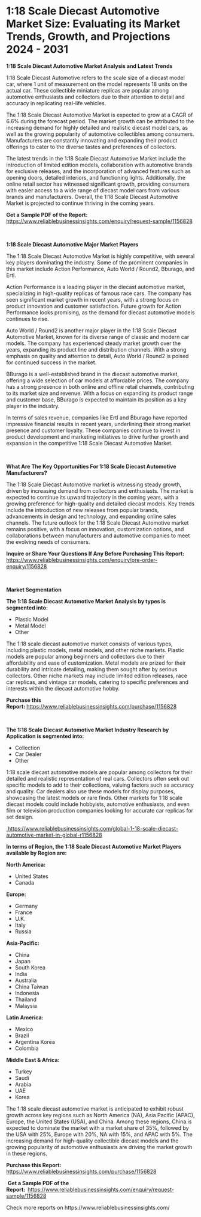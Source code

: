 <p><h1>1:18 Scale Diecast Automotive Market Size: Evaluating its Market Trends, Growth, and Projections 2024 - 2031</h1></p><p><strong>1:18 Scale Diecast Automotive Market Analysis and Latest Trends</strong></p>
<p><p>1:18 Scale Diecast Automotive refers to the scale size of a diecast model car, where 1 unit of measurement on the model represents 18 units on the actual car. These collectible miniature replicas are popular among automotive enthusiasts and collectors due to their attention to detail and accuracy in replicating real-life vehicles.</p><p>The 1:18 Scale Diecast Automotive Market is expected to grow at a CAGR of 6.6% during the forecast period. The market growth can be attributed to the increasing demand for highly detailed and realistic diecast model cars, as well as the growing popularity of automotive collectibles among consumers. Manufacturers are constantly innovating and expanding their product offerings to cater to the diverse tastes and preferences of collectors.</p><p>The latest trends in the 1:18 Scale Diecast Automotive Market include the introduction of limited edition models, collaboration with automotive brands for exclusive releases, and the incorporation of advanced features such as opening doors, detailed interiors, and functioning lights. Additionally, the online retail sector has witnessed significant growth, providing consumers with easier access to a wide range of diecast model cars from various brands and manufacturers. Overall, the 1:18 Scale Diecast Automotive Market is projected to continue thriving in the coming years.</p></p>
<p><strong>Get a Sample PDF of the Report:&nbsp;</strong> <a href="https://www.reliablebusinessinsights.com/enquiry/request-sample/1156828">https://www.reliablebusinessinsights.com/enquiry/request-sample/1156828</a></p>
<p>&nbsp;</p>
<p><strong>1:18 Scale Diecast Automotive Major Market Players</strong></p>
<p><p>The 1:18 Scale Diecast Automotive Market is highly competitive, with several key players dominating the industry. Some of the prominent companies in this market include Action Performance, Auto World / Round2, Bburago, and Ertl.</p><p>Action Performance is a leading player in the diecast automotive market, specializing in high-quality replicas of famous race cars. The company has seen significant market growth in recent years, with a strong focus on product innovation and customer satisfaction. Future growth for Action Performance looks promising, as the demand for diecast automotive models continues to rise.</p><p>Auto World / Round2 is another major player in the 1:18 Scale Diecast Automotive Market, known for its diverse range of classic and modern car models. The company has experienced steady market growth over the years, expanding its product line and distribution channels. With a strong emphasis on quality and attention to detail, Auto World / Round2 is poised for continued success in the market.</p><p>BBurago is a well-established brand in the diecast automotive market, offering a wide selection of car models at affordable prices. The company has a strong presence in both online and offline retail channels, contributing to its market size and revenue. With a focus on expanding its product range and customer base, BBurago is expected to maintain its position as a key player in the industry.</p><p>In terms of sales revenue, companies like Ertl and Bburago have reported impressive financial results in recent years, underlining their strong market presence and customer loyalty. These companies continue to invest in product development and marketing initiatives to drive further growth and expansion in the competitive 1:18 Scale Diecast Automotive Market.</p></p>
<p>&nbsp;</p>
<p><strong>What Are The Key Opportunities For 1:18 Scale Diecast Automotive Manufacturers?</strong></p>
<p><p>The 1:18 Scale Diecast Automotive market is witnessing steady growth, driven by increasing demand from collectors and enthusiasts. The market is expected to continue its upward trajectory in the coming years, with a growing preference for high-quality and detailed diecast models. Key trends include the introduction of new releases from popular brands, advancements in design and technology, and expanding online sales channels. The future outlook for the 1:18 Scale Diecast Automotive market remains positive, with a focus on innovation, customization options, and collaborations between manufacturers and automotive companies to meet the evolving needs of consumers.</p></p>
<p><strong>Inquire or Share Your Questions If Any Before Purchasing This Report:</strong> <a href="https://www.reliablebusinessinsights.com/enquiry/pre-order-enquiry/1156828">https://www.reliablebusinessinsights.com/enquiry/pre-order-enquiry/1156828</a></p>
<p>&nbsp;</p>
<p><strong>Market Segmentation</strong></p>
<p><strong>The 1:18 Scale Diecast Automotive Market Analysis by types is segmented into:</strong></p>
<p><ul><li>Plastic Model</li><li>Metal Model</li><li>Other</li></ul></p>
<p><p>The 1:18 scale diecast automotive market consists of various types, including plastic models, metal models, and other niche markets. Plastic models are popular among beginners and collectors due to their affordability and ease of customization. Metal models are prized for their durability and intricate detailing, making them sought after by serious collectors. Other niche markets may include limited edition releases, race car replicas, and vintage car models, catering to specific preferences and interests within the diecast automotive hobby.</p></p>
<p><strong>Purchase this Report:&nbsp;</strong><a href="https://www.reliablebusinessinsights.com/purchase/1156828">https://www.reliablebusinessinsights.com/purchase/1156828</a></p>
<p>&nbsp;</p>
<p><strong>The 1:18 Scale Diecast Automotive Market Industry Research by Application is segmented into:</strong></p>
<p><ul><li>Collection</li><li>Car Dealer</li><li>Other</li></ul></p>
<p><p>1:18 scale diecast automotive models are popular among collectors for their detailed and realistic representation of real cars. Collectors often seek out specific models to add to their collections, valuing factors such as accuracy and quality. Car dealers also use these models for display purposes, showcasing the latest models or rare finds. Other markets for 1:18 scale diecast models could include hobbyists, automotive enthusiasts, and even film or television production companies looking for accurate car replicas for set design.</p></p>
<p><a href="https://www.reliablebusinessinsights.com/global-1-18-scale-diecast-automotive-market-in-global-r1156828">&nbsp;https://www.reliablebusinessinsights.com/global-1-18-scale-diecast-automotive-market-in-global-r1156828</a></p>
<p><strong>In terms of Region, the 1:18 Scale Diecast Automotive Market Players available by Region are:</strong></p>
<p>
    <p> <strong> North America: </strong>
        <ul>
            <li>United States</li>
            <li>Canada</li>
        </ul>
        </p> 
    <p> <strong> Europe: </strong>
        <ul>
            <li>Germany</li>
            <li>France</li>
            <li>U.K.</li>
            <li>Italy</li>
            <li>Russia</li>
        </ul>
        </p> 
    <p> <strong> Asia-Pacific: </strong>
        <ul>
            <li>China</li>
            <li>Japan</li>
            <li>South Korea</li>
            <li>India</li>
            <li>Australia</li>
            <li>China Taiwan</li>
            <li>Indonesia</li>
            <li>Thailand</li>
            <li>Malaysia</li>
        </ul>
        </p> 
    <p> <strong> Latin America: </strong>
        <ul>
            <li>Mexico</li>
            <li>Brazil</li>
            <li>Argentina Korea</li>
            <li>Colombia</li>
        </ul>
        </p> 
    <p> <strong> Middle East & Africa: </strong>
        <ul>
            <li>Turkey</li>
            <li>Saudi</li>
            <li>Arabia</li>
            <li>UAE</li>
            <li>Korea</li>
        </ul>
    </p>
    </p>
<p><p>The 1:18 scale diecast automotive market is anticipated to exhibit robust growth across key regions such as North America (NA), Asia Pacific (APAC), Europe, the United States (USA), and China. Among these regions, China is expected to dominate the market with a market share of 35%, followed by the USA with 25%, Europe with 20%, NA with 15%, and APAC with 5%. The increasing demand for high-quality collectible diecast models and the growing popularity of automotive enthusiasts are driving the market growth in these regions.</p></p>
<p><strong>Purchase this Report: </strong><a href="https://www.reliablebusinessinsights.com/purchase/1156828">https://www.reliablebusinessinsights.com/purchase/1156828</a></p>
<p>&nbsp;<strong>Get a Sample PDF of the Report:&nbsp;&nbsp;</strong><a href="https://www.reliablebusinessinsights.com/enquiry/request-sample/1156828">https://www.reliablebusinessinsights.com/enquiry/request-sample/1156828</a></p>
<p><strong></strong></p>
<p>Check more reports on https://www.reliablebusinessinsights.com/</p>